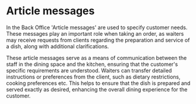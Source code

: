 # Article messages

In the Back Office 'Article messages' are used to specify customer needs. These messages play an important role when taking an order, as waiters may receive requests from clients regarding the preparation and service of a dish, along with additional clarifications.

These article messages serve as a means of communication between the staff in the dining space and the kitchen, ensuring that the customer's specific requirements are understood. Waiters can transfer detailed instructions or preferences from the client, such as dietary restrictions, cooking preferences etc. This helps to ensure that the dish is prepared and served exactly as desired, enhancing the overall dining experience for the customer.

